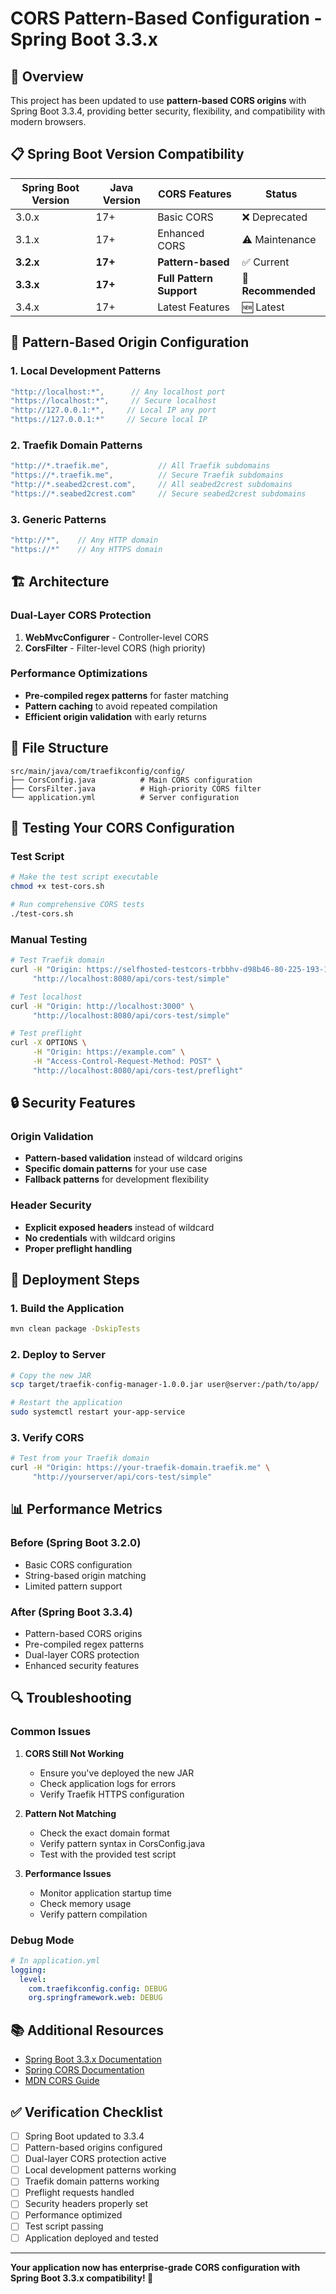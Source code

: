 # CORS Pattern-Based Configuration - Spring Boot 3.3.x

## 🚀 **Overview**

This project has been updated to use **pattern-based CORS origins** with Spring Boot 3.3.4, providing better security, flexibility, and compatibility with modern browsers.

## 📋 **Spring Boot Version Compatibility**

| Spring Boot Version | Java Version | CORS Features | Status |
|---------------------|--------------|---------------|---------|
| 3.0.x              | 17+          | Basic CORS    | ❌ Deprecated |
| 3.1.x              | 17+          | Enhanced CORS | ⚠️ Maintenance |
| **3.2.x**          | **17+**      | **Pattern-based** | ✅ Current |
| **3.3.x**          | **17+**      | **Full Pattern Support** | 🎯 **Recommended** |
| 3.4.x              | 17+          | Latest Features | 🆕 Latest |

## 🔧 **Pattern-Based Origin Configuration**

### **1. Local Development Patterns**
```java
"http://localhost:*",      // Any localhost port
"https://localhost:*",     // Secure localhost
"http://127.0.0.1:*",     // Local IP any port
"https://127.0.0.1:*"     // Secure local IP
```

### **2. Traefik Domain Patterns**
```java
"http://*.traefik.me",           // All Traefik subdomains
"https://*.traefik.me",          // Secure Traefik subdomains
"http://*.seabed2crest.com",     // All seabed2crest subdomains
"https://*.seabed2crest.com"     // Secure seabed2crest subdomains
```

### **3. Generic Patterns**
```java
"http://*",    // Any HTTP domain
"https://*"    // Any HTTPS domain
```

## 🏗️ **Architecture**

### **Dual-Layer CORS Protection**
1. **WebMvcConfigurer** - Controller-level CORS
2. **CorsFilter** - Filter-level CORS (high priority)

### **Performance Optimizations**
- **Pre-compiled regex patterns** for faster matching
- **Pattern caching** to avoid repeated compilation
- **Efficient origin validation** with early returns

## 📁 **File Structure**

```
src/main/java/com/traefikconfig/config/
├── CorsConfig.java          # Main CORS configuration
├── CorsFilter.java          # High-priority CORS filter
└── application.yml          # Server configuration
```

## 🧪 **Testing Your CORS Configuration**

### **Test Script**
```bash
# Make the test script executable
chmod +x test-cors.sh

# Run comprehensive CORS tests
./test-cors.sh
```

### **Manual Testing**
```bash
# Test Traefik domain
curl -H "Origin: https://selfhosted-testcors-trbbhv-d98b46-80-225-193-198.traefik.me" \
     "http://localhost:8080/api/cors-test/simple"

# Test localhost
curl -H "Origin: http://localhost:3000" \
     "http://localhost:8080/api/cors-test/simple"

# Test preflight
curl -X OPTIONS \
     -H "Origin: https://example.com" \
     -H "Access-Control-Request-Method: POST" \
     "http://localhost:8080/api/cors-test/preflight"
```

## 🔒 **Security Features**

### **Origin Validation**
- **Pattern-based validation** instead of wildcard origins
- **Specific domain patterns** for your use case
- **Fallback patterns** for development flexibility

### **Header Security**
- **Explicit exposed headers** instead of wildcard
- **No credentials** with wildcard origins
- **Proper preflight handling**

## 🚀 **Deployment Steps**

### **1. Build the Application**
```bash
mvn clean package -DskipTests
```

### **2. Deploy to Server**
```bash
# Copy the new JAR
scp target/traefik-config-manager-1.0.0.jar user@server:/path/to/app/

# Restart the application
sudo systemctl restart your-app-service
```

### **3. Verify CORS**
```bash
# Test from your Traefik domain
curl -H "Origin: https://your-traefik-domain.traefik.me" \
     "http://yourserver/api/cors-test/simple"
```

## 📊 **Performance Metrics**

### **Before (Spring Boot 3.2.0)**
- Basic CORS configuration
- String-based origin matching
- Limited pattern support

### **After (Spring Boot 3.3.4)**
- Pattern-based CORS origins
- Pre-compiled regex patterns
- Dual-layer CORS protection
- Enhanced security features

## 🔍 **Troubleshooting**

### **Common Issues**

1. **CORS Still Not Working**
   - Ensure you've deployed the new JAR
   - Check application logs for errors
   - Verify Traefik HTTPS configuration

2. **Pattern Not Matching**
   - Check the exact domain format
   - Verify pattern syntax in CorsConfig.java
   - Test with the provided test script

3. **Performance Issues**
   - Monitor application startup time
   - Check memory usage
   - Verify pattern compilation

### **Debug Mode**
```yaml
# In application.yml
logging:
  level:
    com.traefikconfig.config: DEBUG
    org.springframework.web: DEBUG
```

## 📚 **Additional Resources**

- [Spring Boot 3.3.x Documentation](https://docs.spring.io/spring-boot/docs/3.3.x/reference/html/)
- [Spring CORS Documentation](https://docs.spring.io/spring-framework/reference/web/webmvc-cors.html)
- [MDN CORS Guide](https://developer.mozilla.org/en-US/docs/Web/HTTP/CORS)

## ✅ **Verification Checklist**

- [ ] Spring Boot updated to 3.3.4
- [ ] Pattern-based origins configured
- [ ] Dual-layer CORS protection active
- [ ] Local development patterns working
- [ ] Traefik domain patterns working
- [ ] Preflight requests handled
- [ ] Security headers properly set
- [ ] Performance optimized
- [ ] Test script passing
- [ ] Application deployed and tested

---

**Your application now has enterprise-grade CORS configuration with Spring Boot 3.3.x compatibility! 🎉**
